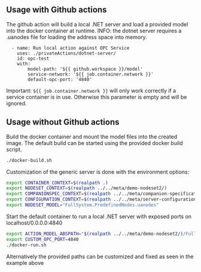 ## Usage with Github actions

The github action will build a local .NET server and load a provided model into the docker container at runtime.
INFO: the dotnet server requires a .uanodes file for loading the address space into memory.

```
  - name: Run local action against OPC Service
    uses: ./privateActions/dotnet-server/
    id: opc-test
    with:
        model-path: '${{ github.workspace }}/model'
        service-network: '${{ job.container.network }}' 
        default-opc-port: '4840'
```

Important: `${{ job.container.network }}` will only work correctly if a service container is in use. Otherwise this parameter is empty and will be ignored.

## Usage without Github actions

Build the docker container and mount the model files into the created image.
The default build can be started using the provided docker build script.

```bash
./docker-build.sh
```
Customization of the generic server is done with the environment options:

```bash
export CONTAINER_CONTEXT=$(realpath .) 
export NODESET_CONTEXT=$(realpath ../../meta/demo-nodeset2/) 
export COMPANIONSPEC_CONTEXT=$(realpath ../../meta/companion-specifications/)
export CONFIGURATION_CONTEXT=$(realpath ../../meta/server-configuration/s
export NODESET_MODEL="FullSystem.PredefinedNodes.uanodes"
```

Start the default container to run a local .NET server with exposed ports on localhost/0.0.0.0:4840 

```bash
export ACTION_MODEL_ABSPATH="$(realpath ../../meta/demo-nodeset2/)/FullSystem.PredefinedNodes.uanodes"
export CUSTOM_OPC_PORT=4840
./docker-run.sh
```

Alternatively the provided paths can be customized and fixed as seen in the example above